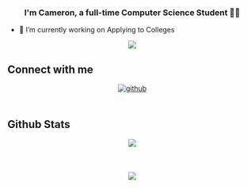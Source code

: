 ### <div align="center">I'm Cameron, a full-time Computer Science Student 👨‍💻</div>  
  

- 🔭 I’m currently working on Applying to Colleges  
  

<div align="center"><img src="https://spotify-github-profile.vercel.app/api/view?uid=3iebbklsf7uviiiyy8gw0f9xt&cover_image=false&theme=default&show_offline=false&background_color=231515&interchange=false&bar_color=5c335b&bar_color_cover=true" /></div>  



## Connect with me  
<div align="center">
<a href="https://github.com/cameron-houston" target="_blank">
<img src=https://img.shields.io/badge/github-%2324292e.svg?&style=for-the-badge&logo=github&logoColor=white alt=github style="margin-bottom: 5px;" />
</a>  
</div>  
  

<br/>  


## Github Stats  
<div align="center"><img src="https://github-readme-stats.vercel.app/api?username=cameron-houston&show_icons=true&count_private=true&hide_border=true" align="center" /></div>  

<br/>  

  

<br/>  

  

<br/>  

<div align="center">
<img src="https://komarev.com/ghpvc/?username=cameron-houston&&style=flat-square" align="center" />
</div>  
  

<br/>  

<div align="center"></div>
<br />

